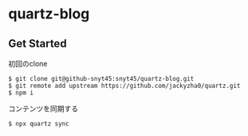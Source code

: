 # quartz-blog

## Get Started

初回のclone

```
$ git clone git@github-snyt45:snyt45/quartz-blog.git
$ git remote add upstream https://github.com/jackyzha0/quartz.git
$ npm i
```

コンテンツを同期する

```
$ npx quartz sync
```
